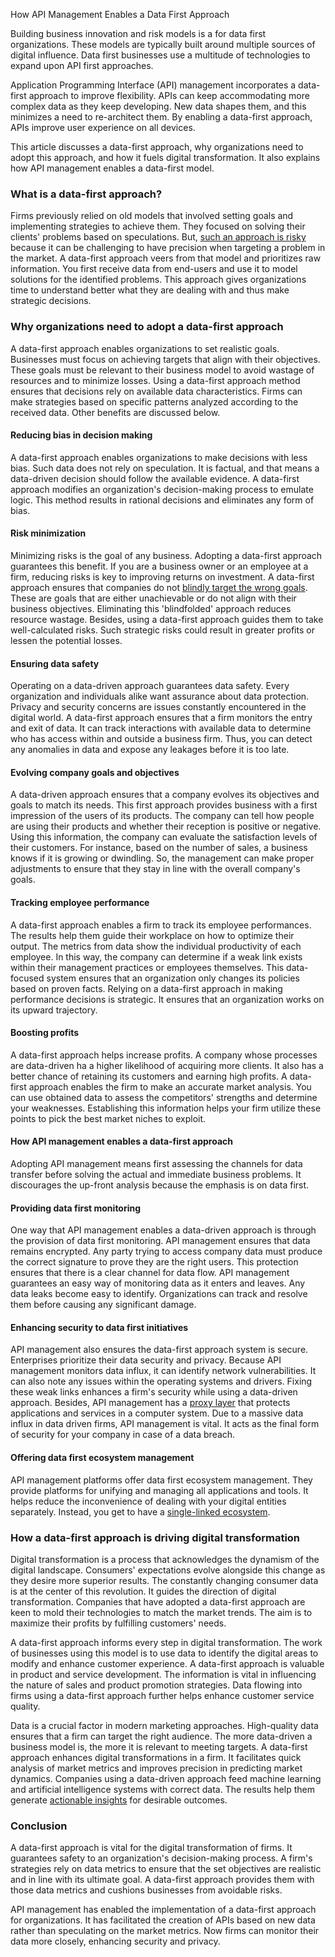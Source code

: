 How API Management Enables a Data First Approach

Building business innovation and risk models is a for data first organizations. These models are typically built around multiple sources of digital influence. Data first businesses use a multitude of technologies to expand upon API first approaches.

Application Programming Interface (API) management incorporates a data-first approach to improve flexibility. APIs can keep accommodating more complex data as they keep developing. New data shapes them, and this minimizes a need to re-architect them. By enabling a data-first approach, APIs improve user experience on all devices.

This article discusses a data-first approach, why organizations need to adopt this approach, and how it fuels digital transformation. It also explains how API management enables a data-first model.

### What is a data-first approach?

Firms previously relied on old models that involved setting goals and implementing strategies to achieve them. They focused on solving their clients' problems based on speculations. But, [such an approach is risky](https://www.dataversity.net/a-data-first-approach-to-data-management/) because it can be challenging to have precision when targeting a problem in the market. A data-first approach veers from that model and prioritizes raw information. You first receive data from end-users and use it to model solutions for the identified problems. This approach gives organizations time to understand better what they are dealing with and thus make strategic decisions.

### Why organizations need to adopt a data-first approach

A data-first approach enables organizations to set realistic goals. Businesses must focus on achieving targets that align with their objectives. These goals must be relevant to their business model to avoid wastage of resources and to minimize losses. Using a data-first approach method ensures that decisions rely on available data characteristics. Firms can make strategies based on specific patterns analyzed according to the received data. Other benefits are discussed below.

#### Reducing bias in decision making

A data-first approach enables organizations to make decisions with less bias. Such data does not rely on speculation. It is factual, and that means a data-driven decision should follow the available evidence. A data-first approach modifies an organization's decision-making process to emulate logic. This method results in rational decisions and eliminates any form of bias.

#### Risk minimization

Minimizing risks is the goal of any business. Adopting a data-first approach guarantees this benefit. If you are a business owner or an employee at a firm, reducing risks is key to improving returns on investment. A data-first approach ensures that companies do not [blindly target the wrong goals](https://insidebigdata.com/2021/02/11/why-a-data-first-approach-is-the-key-to-a-successful-digital-transformation/). These are goals that are either unachievable or do not align with their business objectives. Eliminating this 'blindfolded' approach reduces resource wastage. Besides, using a data-first approach guides them to take well-calculated risks. Such strategic risks could result in greater profits or lessen the potential losses.

#### Ensuring data safety

Operating on a data-driven approach guarantees data safety. Every organization and individuals alike want assurance about data protection. Privacy and security concerns are issues constantly encountered in the digital world. A data-first approach ensures that a firm monitors the entry and exit of data. It can track interactions with available data to determine who has access within and outside a business firm. Thus, you can detect any anomalies in data and expose any leakages before it is too late.

#### Evolving company goals and objectives

A data-driven approach ensures that a company evolves its objectives and goals to match its needs. This first approach provides business with a first impression of the users of its products. The company can tell how people are using their products and whether their reception is positive or negative. Using this information, the company can evaluate the satisfaction levels of their customers. For instance, based on the number of sales, a business knows if it is growing or dwindling. So, the management can make proper adjustments to ensure that they stay in line with the overall company's goals.

#### Tracking employee performance

A data-first approach enables a firm to track its employee performances. The results help them guide their workplace on how to optimize their output. The metrics from data show the individual productivity of each employee. In this way, the company can determine if a weak link exists within their management practices or employees themselves. This data-focused system ensures that an organization only changes its policies based on proven facts. Relying on a data-first approach in making performance decisions is strategic. It ensures that an organization works on its upward trajectory.

#### Boosting profits

A data-first approach helps increase profits. A company whose processes are data-driven ha a higher likelihood of acquiring more clients. It also has a better chance of retaining its customers and earning high profits. A data-first approach enables the firm to make an accurate market analysis. You can use obtained data to assess the competitors' strengths and determine your weaknesses. Establishing this information helps your firm utilize these points to pick the best market niches to exploit.

#### How API management enables a data-first approach

Adopting API management means first assessing the channels for data transfer before solving the actual and immediate business problems. It discourages the up-front analysis because the emphasis is on data first.

#### Providing data first monitoring

One way that API management enables a data-driven approach is through the provision of data first monitoring. API management ensures that data remains encrypted. Any party trying to access company data must produce the correct signature to prove they are the right users. This protection ensures that there is a clear channel for data flow. API management guarantees an easy way of monitoring data as it enters and leaves. Any data leaks become easy to identify. Organizations can track and resolve them before causing any significant damage.

#### Enhancing security to data first initiatives

API management also ensures the data-first approach system is secure. Enterprises prioritize their data security and privacy. Because API management monitors data influx, it can identify network vulnerabilities. It can also note any issues within the operating systems and drivers. Fixing these weak links enhances a firm's security while using a data-driven approach. Besides, API management has a [proxy layer](https://www.mulesoft.com/resources/api/what-is-an-api) that protects applications and services in a computer system. Due to a massive data influx in data driven firms, API management is vital. It acts as the final form of security for your company in case of a data breach.

#### Offering data first ecosystem management

API management platforms offer data first ecosystem management. They provide platforms for unifying and managing all applications and tools. It helps reduce the inconvenience of dealing with your digital entities separately. Instead, you get to have a [single-linked ecosystem](https://www.akana.com/blog/data-first).

### How a data-first approach is driving digital transformation

Digital transformation is a process that acknowledges the dynamism of the digital landscape. Consumers' expectations evolve alongside this change as they desire more superior results. The constantly changing consumer data is at the center of this revolution. It guides the direction of digital transformation. Companies that have adopted a data-first approach are keen to mold their technologies to match the market trends. The aim is to maximize their profits by fulfilling customers' needs.

A data-first approach informs every step in digital transformation. The work of businesses using this model is to use data to identify the digital areas to modify and enhance customer experience. A data-first approach is valuable in product and service development. The information is vital in influencing the nature of sales and product promotion strategies. Data flowing into firms using a data-first approach further helps enhance customer service quality.

Data is a crucial factor in modern marketing approaches. High-quality data ensures that a firm can target the right audience. The more data-driven a business model is, the more it is relevant to meeting targets. A data-first approach enhances digital transformations in a firm. It facilitates quick analysis of market metrics and improves precision in predicting market dynamics. Companies using a data-driven approach feed machine learning and artificial intelligence systems with correct data. The results help them generate [actionable insights](https://www.forbes.com/sites/forbestechcouncil/2020/12/03/data-is-essential-to-digital-transformation/?sh=7b2660c426c9) for desirable outcomes.

### Conclusion

A data-first approach is vital for the digital transformation of firms. It guarantees safety to an organization's decision-making process. A firm's strategies rely on data metrics to ensure that the set objectives are realistic and in line with its ultimate goal. A data-first approach provides them with those data metrics and cushions businesses from avoidable risks.

API management has enabled the implementation of a data-first approach for organizations. It has facilitated the creation of APIs based on new data rather than speculating on the market metrics. Now firms can monitor their data more closely, enhancing security and privacy.